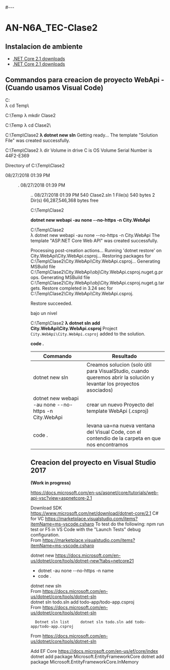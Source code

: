 #---
# AN-N6A_TEC-Clase2

## Instalacion de ambiente

* [.NET Core 2.1 downloads](https://www.microsoft.com/net/download/dotnet-core/2.1)
* [.NET Core 2.1 downloads](https://code.visualstudio.com/Download)


## Commandos para creacion de proyecto WebApi - (Cuando usamos Visual Code)

C:\
λ cd Temp\

C:\Temp
λ mkdir Clase2

C:\Temp
λ cd Clase2\

C:\Temp\Clase2
**λ dotnet new sln**
Getting ready...
The template "Solution File" was created successfully.

C:\Temp\Clase2
λ dir
 Volume in drive C is OS
 Volume Serial Number is 44F2-E369

 Directory of C:\Temp\Clase2

08/27/2018  01:39 PM    <DIR>          .
08/27/2018  01:39 PM    <DIR>          ..
08/27/2018  01:39 PM               540 Clase2.sln
               1 File(s)            540 bytes
               2 Dir(s)  66,287,546,368 bytes free

C:\Temp\Clase2

**dotnet new webapi -au none --no-https -n City.WebApi**

C:\Temp\Clase2\
λ dotnet new webapi -au none --no-https -n City.WebApi
The template "ASP.NET Core Web API" was created successfully.

Processing post-creation actions...
Running 'dotnet restore' on City.WebApi\City.WebApi.csproj...
  Restoring packages for C:\Temp\Clase2\City.WebApi\City.WebApi.csproj...
  Generating MSBuild file C:\Temp\Clase2\City.WebApi\obj\City.WebApi.csproj.nuget.g.props.
  Generating MSBuild file C:\Temp\Clase2\City.WebApi\obj\City.WebApi.csproj.nuget.g.targets.
  Restore completed in 3.24 sec for C:\Temp\Clase2\City.WebApi\City.WebApi.csproj.

Restore succeeded.

bajo un nivel

C:\Temp\Clase2
**λ dotnet sln add City.WebApi\City.WebApi.csproj**
Project `City.WebApi\City.WebApi.csproj` added to the solution.

**code .**

Commando | Resultado
------------ | -------------
dotnet new sln | Creamos solucion (solo útil para VisualStudio, cuando queremos abrir la solución y levantar los proyectos asociados)
dotnet new webapi -au none --no-https -n City.WebApi | crear un nuevo Proyecto del template WebApi (.csproj)
code . | levana ua=na nueva ventana del Visual Code, con el contendio de la carpeta en que nos encontramos


## Creacion del proyecto en Visual Studio 2017


**(Work in progress)**

https://docs.microsoft.com/en-us/aspnet/core/tutorials/web-api-vsc?view=aspnetcore-2.1 
 
 
Download SDK https://www.microsoft.com/net/download/dotnet-core/2.1   C# for VC https://marketplace.visualstudio.com/items?itemName=ms-vscode.csharp   To test do the following: npm run test or F5 in VS Code with the "Launch Tests" debug configuration.   
From <https://marketplace.visualstudio.com/items?itemName=ms-vscode.csharp>  
 
dotnet new 
https://docs.microsoft.com/en-us/dotnet/core/tools/dotnet-new?tabs=netcore21 
 
- dotnet  -au none --no-https -n name 
- code .

dotnet new sln   
From <https://docs.microsoft.com/en-us/dotnet/core/tools/dotnet-sln>  
  dotnet sln todo.sln add todo-app/todo-app.csproj   
From <https://docs.microsoft.com/en-us/dotnet/core/tools/dotnet-sln>  

      Dotnet sln list     dotnet sln todo.sln add todo-app/todo-app.csproj   
      
From <https://docs.microsoft.com/en-us/dotnet/core/tools/dotnet-sln>  
 
   Add EF Core   https://docs.microsoft.com/en-us/ef/core/index     dotnet add package Microsoft.EntityFrameworkCore 
dotnet add package Microsoft.EntityFrameworkCore.InMemory 
